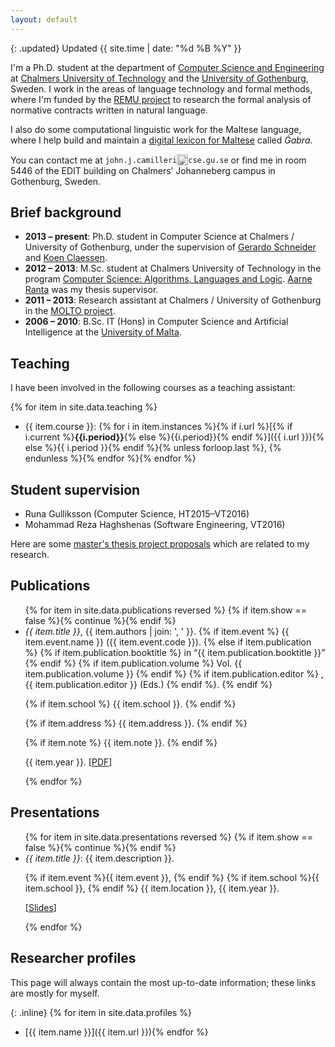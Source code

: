 ```yaml
---
layout: default
---
```


{: .updated}
Updated {{ site.time | date: "%d %B %Y" }}

I'm a Ph.D. student at the department of
[Computer Science and Engineering](http://www.chalmers.se/en/departments/cse/) at
[Chalmers University of Technology](http://www.chalmers.se/en/) and the
[University of Gothenburg](http://www.gu.se/english/), Sweden.
I work in the areas of language technology and formal methods, where I'm funded by the
[REMU project](http://remu.grammaticalframework.org/) to research the formal analysis of normative contracts written in natural language.

I also do some computational linguistic work for the Maltese language,
where I help build and maintain a [digital lexicon for Maltese](http://mlrs.research.um.edu.mt/resources/gabra/) called _Ġabra_.

You can contact me at
<code>john.j.camilleri<img src="{{ site.baseurl }}/images/ghost.png" style="height:18px; vertical-align:sub; -webkit-filter:grayscale(100%); filter:grayscale(100%);" alt="@"/>cse.gu.se</code>
or find me in room 5446 of the EDIT building on Chalmers’ Johanneberg campus in Gothenburg, Sweden.

## Brief background

- **2013 – present**: Ph.D. student in Computer Science at Chalmers / University of Gothenburg, under the supervision of [Gerardo Schneider](http://www.cse.chalmers.se/~gersch/) and [Koen Claessen](http://www.cse.chalmers.se/~koen/).
- **2012 – 2013**: M.Sc. student at Chalmers University of Technology in the program [Computer Science: Algorithms, Languages and Logic](http://www.chalmers.se/en/education/programmes/masters-info/Pages/Computer-Science-algorithms-languages-and-logic.aspx). [Aarne Ranta](http://www.cse.chalmers.se/~aarne/) was my thesis supervisor.
- **2011 – 2013**: Research assistant at Chalmers / University of Gothenburg in the [MOLTO project](http://www.molto-project.eu/).
- **2006 – 2010**: B.Sc. IT (Hons) in Computer Science and Artificial Intelligence at the [University of Malta](http://www.um.edu.mt/ict/).

## Teaching

I have been involved in the following courses as a teaching assistant:

{% for item in site.data.teaching %}
- {{ item.course
    }}: {% for i in item.instances
      %}{% if i.url
        %}[{% if i.current %}**{{i.period}}**{% else %}{{i.period}}{% endif %}]({{ i.url }}){%
          else
        %}{{ i.period }}{%
          endif
        %}{%
      unless forloop.last %}, {% endunless
      %}{%
    endfor %}{%
  endfor %}

## Student supervision

- Runa Gulliksson (Computer Science, HT2015–VT2016)
- Mohammad Reza Haghshenas (Software Engineering, VT2016)
<!-- - Sophie Chesney (Language Technology, VT2016) -->

Here are some [master's thesis project proposals](https://masterthesis.cms.chalmers.se/supervisor/john-j-camilleri)
which are related to my research.

## Publications

<ul class="publications">
{% for item in site.data.publications reversed %}
  {% if item.show == false %}{% continue %}{% endif %}
  <li>
  <em>{{ item.title }}</em>,
  {{ item.authors | join: ', ' }}.
  {% if item.event %}
    {{ item.event.name }} ({{ item.event.code }}).
  {% else if item.publication %}
    {% if item.publication.booktitle %}
    in “{{ item.publication.booktitle }}”
    {% endif %}
    {% if item.publication.volume %}
    Vol. {{ item.publication.volume }}
    {% endif %}
    {% if item.publication.editor %}
    , {{ item.publication.editor }} (Eds.)
    {% endif %}.
  {% endif %}

  {% if item.school %}
    {{ item.school }}.
  {% endif %}

  {% if item.address %}
    {{ item.address }}.
  {% endif %}

  {% if item.note %}
    {{ item.note }}.
  {% endif %}

  {{ item.year }}.
  [<a href="
  {% if item.url %}{{ item.url }}
  {% else %}http://academic.johnjcamilleri.com/papers/{{ item.key }}.pdf
  {% endif %}">PDF</a>]

  </li>
{% endfor %}
</ul>

## Presentations

<ul class="presentations">
{% for item in site.data.presentations reversed %}
  {% if item.show == false %}{% continue %}{% endif %}
  <li>
  <em>{{ item.title }}</em>:
  {{ item.description }}.

  {% if item.event %}{{ item.event }}, {% endif %}
  {% if item.school %}{{ item.school }}, {% endif %}
  {{ item.location }},
  {{ item.year }}.

  [<a href="http://academic.johnjcamilleri.com/presentations/{{ item.filename }}">Slides</a>]
  </li>
{% endfor %}
</ul>


## Researcher profiles

This page will always contain the most up-to-date information;
these links are mostly for myself.

{: .inline}
{% for item in site.data.profiles %}
- [{{ item.name }}]({{ item.url }}){%
endfor %}
